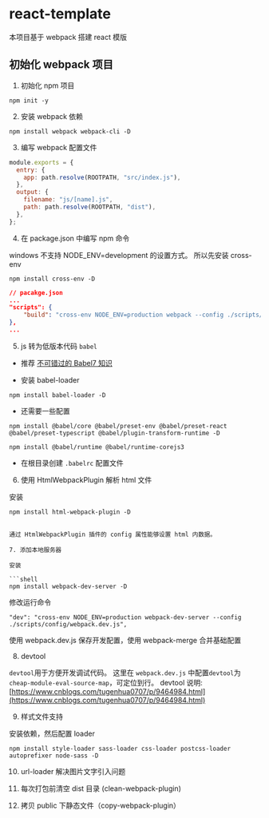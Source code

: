 # react-template

本项目基于 webpack 搭建 react 模版

## 初始化 webpack 项目

1. 初始化 npm 项目

```shell
npm init -y
```

2. 安装 webpack 依赖

```shell
npm install webpack webpack-cli -D
```

3. 编写 webpack 配置文件

```javascript
module.exports = {
  entry: {
    app: path.resolve(ROOTPATH, "src/index.js"),
  },
  output: {
    filename: "js/[name].js",
    path: path.resolve(ROOTPATH, "dist"),
  },
};
```

4. 在 package.json 中编写 npm 命令

windows 不支持 NODE_ENV=development 的设置方式。
所以先安装 cross-env

```shell
npm install cross-env -D
```

```json
// pacakge.json
...
"scripts": {
    "build": "cross-env NODE_ENV=production webpack --config ./scripts/config/webpack.common.js"
},
...
```

5. js 转为低版本代码 `babel`

- 推荐
  [不可错过的 Babel7 知识](https://juejin.im/post/6844904008679686152)

- 安装 babel-loader

```shell
npm install babel-loader -D
```

- 还需要一些配置

```shell
npm install @babel/core @babel/preset-env @babel/preset-react @babel/preset-typescript @babel/plugin-transform-runtime -D

npm install @babel/runtime @babel/runtime-corejs3
```

- 在根目录创建 `.babelrc` 配置文件

6. 使用 HtmlWebpackPlugin 解析 html 文件

安装

```shell
npm install html-webpack-plugin -D
```

````

通过 HtmlWebpackPlugin 插件的 config 属性能够设置 html 内数据。

7. 添加本地服务器

安装

```shell
npm install webpack-dev-server -D
````

修改运行命令

```shell
"dev": "cross-env NODE_ENV=production webpack-dev-server --config ./scripts/config/webpack.dev.js",
```

使用 webpack.dev.js 保存开发配置，使用 webpack-merge 合并基础配置

8. devtool

`devtool`用于方便开发调试代码。
这里在 `webpack.dev.js` 中配置`devtool`为`cheap-module-eval-source-map`，可定位到行。
devtool 说明: [https://www.cnblogs.com/tugenhua0707/p/9464984.html](https://www.cnblogs.com/tugenhua0707/p/9464984.html)

9. 样式文件支持

安装依赖，然后配置 loader

```shell
npm install style-loader sass-loader css-loader postcss-loader autoprefixer node-sass -D
```

10. url-loader 解决图片文字引入问题

11. 每次打包前清空 dist 目录 (clean-webpack-plugin)

12. 拷贝 public 下静态文件（copy-webpack-plugin）
